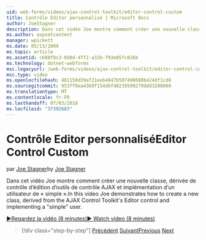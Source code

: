 ```yaml
---
uid: web-forms/videos/ajax-control-toolkit/editor-control-custom
title: Contrôle Editor personnalisé | Microsoft Docs
author: JoeStagner
description: Dans cet vidéo Joe montre comment créer une nouvelle classe, dérivée de contrôle d’édition d’outils de contrôle AJAX et implémentation d’un utilisateur de « simple ».
ms.author: aspnetcontent
manager: wpickett
ms.date: 05/13/2009
ms.topic: article
ms.assetid: c688f8c3-0d0d-4ff2-a32b-f93e05fc826b
ms.technology: dotnet-webforms
msc.legacyurl: /web-forms/videos/ajax-control-toolkit/editor-control-custom
msc.type: video
ms.openlocfilehash: 481150d39af21eeb4847b507490688b424df1cd8
ms.sourcegitcommit: 953ff9ea4369f154d6fd0239599279ddd3280009
ms.translationtype: MT
ms.contentlocale: fr-FR
ms.lasthandoff: 07/03/2018
ms.locfileid: "37392683"
---
```

<a name="editor-control-custom"></a><span data-ttu-id="a39fd-103">Contrôle Editor personnalisé</span><span class="sxs-lookup"><span data-stu-id="a39fd-103">Editor Control Custom</span></span>
====================
<span data-ttu-id="a39fd-104">par [Joe Stagner](https://github.com/JoeStagner)</span><span class="sxs-lookup"><span data-stu-id="a39fd-104">by [Joe Stagner](https://github.com/JoeStagner)</span></span>

<span data-ttu-id="a39fd-105">Dans cet vidéo Joe montre comment créer une nouvelle classe, dérivée de contrôle d’édition d’outils de contrôle AJAX et implémentation d’un utilisateur de « simple ».</span><span class="sxs-lookup"><span data-stu-id="a39fd-105">In this video Joe demonstrates how to create a new class, derived from the AJAX Control Toolkit's Editor control and implementing a "simple" user.</span></span>

[<span data-ttu-id="a39fd-106">&#9654;Regardez la vidéo (8 minutes)</span><span class="sxs-lookup"><span data-stu-id="a39fd-106">&#9654; Watch video (8 minutes)</span></span>](https://channel9.msdn.com/Blogs/ASP-NET-Site-Videos/editor-control-custom)

> [!div class="step-by-step"]
> <span data-ttu-id="a39fd-107">[Précédent](editor-control.md)
> [Suivant](create-a-new-custom-extender.md)</span><span class="sxs-lookup"><span data-stu-id="a39fd-107">[Previous](editor-control.md)
[Next](create-a-new-custom-extender.md)</span></span>
